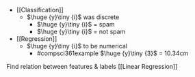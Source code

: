- [[Classification]]
	- $\huge {y}\tiny {i}$  was discrete
		- $\huge {y}\tiny {i}$ = spam
		- $\huge {y}\tiny {i}$ = not spam
- [[Regression]] 
	- $\huge {y}\tiny {i}$ to be numerical
		- #compsci361example $\huge {y}\tiny {3}$ = 10.34cm

Find relation between features & labels
[[Linear Regression]]